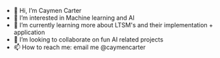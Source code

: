 - 👋 Hi, I’m Caymen Carter
- 👀 I’m interested in Machine learning and AI
- 🌱 I’m currently learning more about LTSM's and their implementation + application
- 💞️ I’m looking to collaborate on fun AI related projects
- 📫 How to reach me: email me @caymencarter
